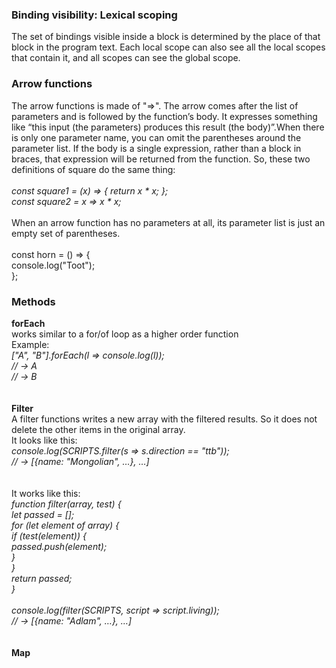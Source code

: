 
<h3> Binding visibility: Lexical scoping </h3>
<p> The set of bindings visible inside a block is determined by the place of that block in the program text. Each local scope can also see all the local scopes that contain it, and all scopes can see the global scope. <p>
  
  <h3> Arrow functions </h3>
  <p> The arrow functions is made of "=>". The arrow comes after the list of parameters and is followed by the function’s body. It expresses something like “this input (the parameters) produces this result (the body)”.When there is only one parameter name, you can omit the parentheses around the parameter list. If the body is a single expression, rather than a block in braces, that expression will be returned from the function. So, these two definitions of square do the same thing:
  <br/> <br/>
<i>
const square1 = (x) => { return x * x; }; <br/>
const square2 = x => x * x; <br/>
  </i> 
   <br/>
When an arrow function has no parameters at all, its parameter list is just an empty set of parentheses. <br/>
 <br/>
const horn = () => { <br/>
  console.log("Toot"); <br/>
}; <br/>

</p>

<h3> Methods </h3>
<p> <b> forEach </b> <br/>
  works similar to a for/of loop as a higher order function <br/>
  Example: <br/>
  <i> ["A", "B"].forEach(l => console.log(l)); <br/>
// → A <br/>
// → B <br/>
  </i>
   <br/> <br/>
  <b> Filter </b> <br/>
  A filter functions writes a new array with the filtered results. So it does not delete the other items in the original array. <br/>
  It looks like this: <br/>
  <i> console.log(SCRIPTS.filter(s => s.direction == "ttb")); <br/>
    // → [{name: "Mongolian", …}, …] </i> <br/>
   <br/> <br/>
  It works like this: <i><br/>
  function filter(array, test) {<br/>
  let passed = [];<br/>
  for (let element of array) {<br/>
    if (test(element)) {<br/>
      passed.push(element);<br/>
    }<br/>
  }<br/>
  return passed;<br/>
}<br/>
<br/>
console.log(filter(SCRIPTS, script => script.living));<br/>
// → [{name: "Adlam", …}, …]<br/>
  </i> <br/>
  <br/>
  <b> Map </b>
  
  
